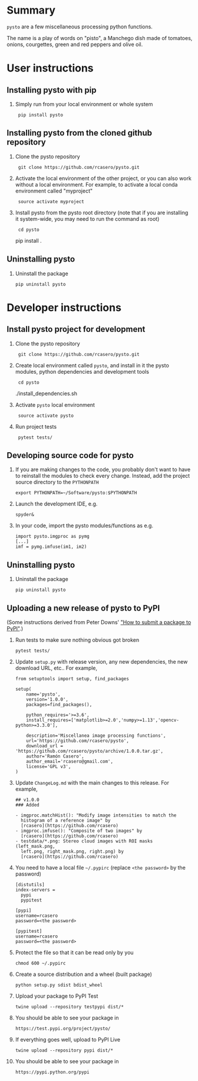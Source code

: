 # Summary

`pysto` are a few miscellaneous processing python functions.

The name is a play of words on "pisto", a Manchego dish made of tomatoes, onions, courgettes, green and red peppers and olive oil.

# User instructions

## Installing pysto with pip

1. Simply run from your local environment or whole system

        pip install pysto

## Installing pysto from the cloned github repository

1. Clone the pysto repository

        git clone https://github.com/rcasero/pysto.git

1. Activate the local environment of the other project, or you can
also work without a local environment. For example, to activate a
local conda environment called "myproject"

        source activate myproject

1. Install pysto from the pysto root directory (note that if you are
installing it system-wide, you may need to run the command as root)

        cd pysto
	pip install .

## Uninstalling pysto

1. Uninstall the package

       pip uninstall pysto

# Developer instructions

## Install pysto project for development

1. Clone the pysto repository

        git clone https://github.com/rcasero/pysto.git

1. Create local environment called `pysto`, and install in it the
pysto modules, python dependencies and development tools

        cd pysto
	./install_dependencies.sh

1. Activate `pysto` local environment

        source activate pysto

1. Run project tests

        pytest tests/

## Developing source code for pysto

1. If you are making changes to the code, you probably don't want to
have to reinstall the modules to check every change. Instead, add the
project source directory to the `PYTHONPATH`

       export PYTHONPATH=~/Software/pysto:$PYTHONPATH

1. Launch the development IDE, e.g.

       spyder&

1. In your code, import the pysto modules/functions as e.g.

       import pysto.imgproc as pymg        
       [...]
       imf = pymg.imfuse(im1, im2)
        
## Uninstalling pysto

1. Uninstall the package

       pip uninstall pysto

## Uploading a new release of pysto to PyPI

(Some instructions derived from Peter Downs' ["How to submit a package
to PyPI"](http://peterdowns.com/posts/first-time-with-pypi.html).)

1. Run tests to make sure nothing obvious got broken

       pytest tests/

1. Update `setup.py` with release version, any new dependencies, the
new download URL, etc.. For example,

       from setuptools import setup, find_packages
       
       setup(
           name='pysto',
           version='1.0.0',
           packages=find_packages(),
       
           python_requires='>=3.6',
           install_requires=['matplotlib>=2.0','numpy>=1.13','opencv-python>=3.3.0'],
           
           description='Miscellanea image processing functions',
           url='https://github.com/rcasero/pysto',
           download_url = 'https://github.com/rcasero/pysto/archive/1.0.0.tar.gz',
           author='Ramón Casero',
           author_email='rcasero@gmail.com',
           license='GPL v3',
       )

1. Update `ChangeLog.md` with the main changes to this release. For example,

       ## v1.0.0
       ### Added
       
       - imgproc.matchHist(): "Modify image intensities to match the
         histogram of a reference image" by
         [rcasero](https://github.com/rcasero)
       - imgproc.imfuse(): "Composite of two images" by
         [rcasero](https://github.com/rcasero)
       - testdata/*.png: Stereo cloud images with ROI masks (left_mask.png,
         left.png, right_mask.png, right.png) by
         [rcasero](https://github.com/rcasero)

1. You need to have a local file `~/.pypirc` (replace `<the password>` by the password)

       [distutils]
       index-servers =
         pypi
         pypitest
       
       [pypi]
       username=rcasero
       password=<the password>
       
       [pypitest]
       username=rcasero
       password=<the password>

1. Protect the file so that it can be read only by you

       chmod 600 ~/.pypirc

1. Create a source distribution and a wheel (built package)

       python setup.py sdist bdist_wheel

1. Upload your package to PyPI Test

       twine upload --repository testpypi dist/*

1. You should be able to see your package in

       https://test.pypi.org/project/pysto/

1. If everything goes well, upload to PyPI Live

       twine upload --repository pypi dist/*

1. You should be able to see your package in

       https://pypi.python.org/pypi
